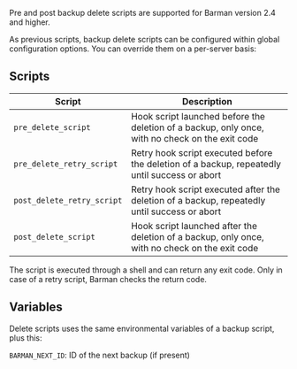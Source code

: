 Pre and post backup delete scripts are supported for Barman version 2.4 and higher.

As previous scripts, backup delete scripts can be configured within global configuration options.  You can override them on a per-server basis:

## Scripts

|**Script**|**Description**|
|----------|---------------|
|`pre_delete_script`|Hook script launched before the deletion of a backup, only once, with no check on the exit code|
|`pre_delete_retry_script`|Retry hook script executed before the deletion of a backup, repeatedly until success or abort|
|`post_delete_retry_script`|Retry hook script executed after the deletion of a backup, repeatedly until success or abort|
|`post_delete_script`|Hook script launched after the deletion of a backup, only once, with no check on the exit code|

The script is executed through a shell and can return any exit code. Only in case of a retry script, Barman checks the return code.


## Variables

Delete scripts uses the same environmental variables of a backup script, plus this:

`BARMAN_NEXT_ID`: ID of the next backup (if present)